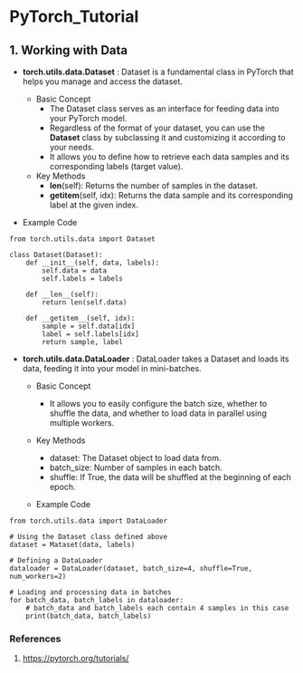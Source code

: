 # PyTorch_Tutorial

## 1. Working with Data
- <b>torch.utils.data.Dataset</b> : Dataset is a fundamental class in PyTorch that helps you manage and access the dataset.
  - Basic Concept
    - The Dataset class serves as an interface for feeding data into your PyTorch model.
    - Regardless of the format of your dataset, you can use the <b>Dataset</b> class by subclassing it and customizing it according to your needs.
    - It allows you to define how to retrieve each data samples and its corresponding labels (target value).
  - Key Methods
    - __len__(self): Returns the number of samples in the dataset.
    - __getitem__(self, idx): Returns the data sample and its corresponding label at the given index.

- Example Code
```
from torch.utils.data import Dataset

class Dataset(Dataset):
    def __init__(self, data, labels):
        self.data = data
        self.labels = labels

    def __len__(self):
        return len(self.data)

    def __getitem__(self, idx):
        sample = self.data[idx]
        label = self.labels[idx]
        return sample, label
```
    
- <b>torch.utils.data.DataLoader</b> : DataLoader takes a Dataset and loads its data, feeding it into your model in mini-batches.
  - Basic Concept
    - It allows you to easily configure the batch size, whether to shuffle the data, and whether to load data in parallel using multiple workers.
  - Key Methods
    - dataset: The Dataset object to load data from.
    - batch_size: Number of samples in each batch.
    - shuffle: If True, the data will be shuffled at the beginning of each epoch.

  - Example Code
```
from torch.utils.data import DataLoader

# Using the Dataset class defined above
dataset = Mataset(data, labels)

# Defining a DataLoader
dataloader = DataLoader(dataset, batch_size=4, shuffle=True, num_workers=2)

# Loading and processing data in batches
for batch_data, batch_labels in dataloader:
    # batch_data and batch_labels each contain 4 samples in this case
    print(batch_data, batch_labels)
```

### References
1. https://pytorch.org/tutorials/
